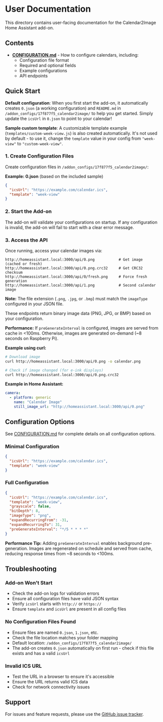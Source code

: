 # User Documentation

This directory contains user-facing documentation for the Calendar2Image Home Assistant add-on.

## Contents

- [**CONFIGURATION.md**](./CONFIGURATION.md) - How to configure calendars, including:
  - Configuration file format
  - Required and optional fields
  - Example configurations
  - API endpoints

## Quick Start

**Default configuration**: When you first start the add-on, it automatically creates `0.json` (a working configuration) and `README.md` in `/addon_configs/17f877f5_calendar2image/` to help you get started. Simply update the `icsUrl` in `0.json` to point to your calendar!

**Sample custom template**: A customizable template example (`templates/custom-week-view.js`) is also created automatically. It's not used by default - to use it, change the `template` value in your config from `"week-view"` to `"custom-week-view"`.

### 1. Create Configuration Files

Create configuration files in `/addon_configs/17f877f5_calendar2image/`:

**Example: 0.json** (based on the included sample)
```json
{
  "icsUrl": "https://example.com/calendar.ics",
  "template": "week-view"
}
```

### 2. Start the Add-on

The add-on will validate your configurations on startup. If any configuration is invalid, the add-on will fail to start with a clear error message.

### 3. Access the API

Once running, access your calendar images via:
```
http://homeassistant.local:3000/api/0.png           # Get image (cached or fresh)
http://homeassistant.local:3000/api/0.png.crc32     # Get CRC32 checksum
http://homeassistant.local:3000/api/0/fresh.png     # Force fresh generation
http://homeassistant.local:3000/api/1.png           # Second calendar image
```

**Note:** The file extension (`.png`, `.jpg`, or `.bmp`) must match the `imageType` configured in your JSON file.

These endpoints return binary image data (PNG, JPG, or BMP) based on your configuration.

**Performance:** If `preGenerateInterval` is configured, images are served from cache in <100ms. Otherwise, images are generated on-demand (~8 seconds on Raspberry Pi).

**Example using curl:**
```bash
# Download image
curl http://homeassistant.local:3000/api/0.png -o calendar.png

# Check if image changed (for e-ink displays)
curl http://homeassistant.local:3000/api/0.png.crc32
```

**Example in Home Assistant:**
```yaml
camera:
  - platform: generic
    name: "Calendar Image"
    still_image_url: "http://homeassistant.local:3000/api/0.png"
```

## Configuration Options

See [CONFIGURATION.md](./CONFIGURATION.md) for complete details on all configuration options.

### Minimal Configuration

```json
{
  "icsUrl": "https://example.com/calendar.ics",
  "template": "week-view"
}
```

### Full Configuration

```json
{
  "icsUrl": "https://example.com/calendar.ics",
  "template": "week-view",
  "grayscale": false,
  "bitDepth": 8,
  "imageType": "png",
  "expandRecurringFrom": -31,
  "expandRecurringTo": 31,
  "preGenerateInterval": "*/5 * * * *"
}
```

**Performance Tip:** Adding `preGenerateInterval` enables background pre-generation. Images are regenerated on schedule and served from cache, reducing response times from ~8 seconds to <100ms.

## Troubleshooting

### Add-on Won't Start

- Check the add-on logs for validation errors
- Ensure all configuration files have valid JSON syntax
- Verify `icsUrl` starts with `http://` or `https://`
- Ensure `template` and `icsUrl` are present in all config files

### No Configuration Files Found

- Ensure files are named `0.json`, `1.json`, etc.
- Check the file location matches your folder mapping
- Default location: `/addon_configs/17f877f5_calendar2image/`
- The add-on creates `0.json` automatically on first run - check if this file exists and has a valid `icsUrl`

### Invalid ICS URL

- Test the URL in a browser to ensure it's accessible
- Ensure the URL returns valid ICS data
- Check for network connectivity issues

## Support

For issues and feature requests, please use the [GitHub issue tracker](https://github.com/jantielens/ha-calendar2image/issues).
